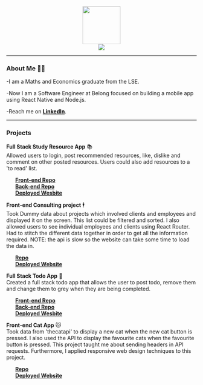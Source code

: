 <div align='center'>
  <img src='https://media.giphy.com/media/QssGEmpkyEOhBCb7e1/giphy.gif' width=100 />
</div>
<div align='center'> 
  <a href= 'https://www.linkedin.com/in/christian-sophocleous-bb4881200/'>
     <img src='https://img.shields.io/badge/LinkedIn-blue?logo=linkedin&logoColor=white&style=for-the-badge' />
  </a>
 </div>

---
### About Me 👨‍💻
-I am a Maths and Economics graduate from the LSE.

-Now I am a Software Engineer at Belong focused on building a mobile app using React Native and Node.js.

-Reach me on **<a style='color:black' href='https://www.linkedin.com/in/christian-sophocleous-bb4881200/'>LinkedIn</a>**.

---
### Projects
<b>Full Stack Study Resource App</b> 📚 <br/> 
Allowed users to login, post recommended resources, like, dislike and comment on other posted resources. Users could also add resources to a 'to read' list.
<ul>
  <b><a href= 'https://github.com/christian-2009/Study-Resource-Catalog-App-Frontend'>Front-end Repo</a></b><br/>
  <b><a href= 'https://github.com/christian-2009/Study-Resource-Catalog-App-Backend'>Back-end Repo</a></b><br/>
  <b><a href = 'https://academy-study-resources.netlify.app/'>Deployed Wesbite</a></b><br/>
</ul>

<b>Front-end Consulting project</b> 🕴️<br/> 
Took Dummy data about projects which involved clients and employees and displayed it on the screen. This list could be filtered and sorted. I also allowed users to see individual employees and clients using React Router. Had to stitch the different data together in order to get all the information required. NOTE: the api is slow so the website can take some time to load the data in.
<ul>
  <b><a href='https://github.com/christian-2009/consulting-project-data'>Repo</a></b><br/>
  <b><a href='https://christian-consulting-project.netlify.app/'>Deployed Website</a></b>
</ul>

<b>Full Stack Todo App</b> 📝<br/>
Created a full stack todo app that allows the user to post todo, remove them and change them to grey when they are being completed.
  <ul>
  <b><a href= 'https://github.com/christian-2009/todo-app-frontend'>Front-end Repo</a></b><br/>
  <b><a href= 'https://github.com/christian-2009/todo-app-backend'>Back-end Repo</a></b><br/>
  <b><a href = 'https://christians-todo-app.netlify.app/'>Deployed Wesbite</a></b><br/>
</ul>

<b>Front-end Cat App</b> 🐱<br/> 
Took data from 'thecatapi' to display a new cat when the new cat button is pressed. I also used the API to display the favourite cats when the favourite button is pressed. This project taught me about sending headers in API requests. Furthermore, I applied responsive web design techniques to this project.
<ul>
  <b><a href='https://github.com/christian-2009/cat-app'>Repo</a></b><br/>
  <b><a href='https://christian-cat-app.netlify.app/'>Deployed Website</a></b>
</ul>
<!--
**christian-2009/christian-2009** is a ✨ _special_ ✨ repository because its `README.md` (this file) appears on your GitHub profile.

Here are some ideas to get you started:

- 🔭 I’m currently working on ...
- 🌱 I’m currently learning ...
- 👯 I’m looking to collaborate on ...
- 🤔 I’m looking for help with ...
- 💬 Ask me about ...
- 📫 How to reach me: ...
- 😄 Pronouns: ...
- ⚡ Fun fact: ...
-->
